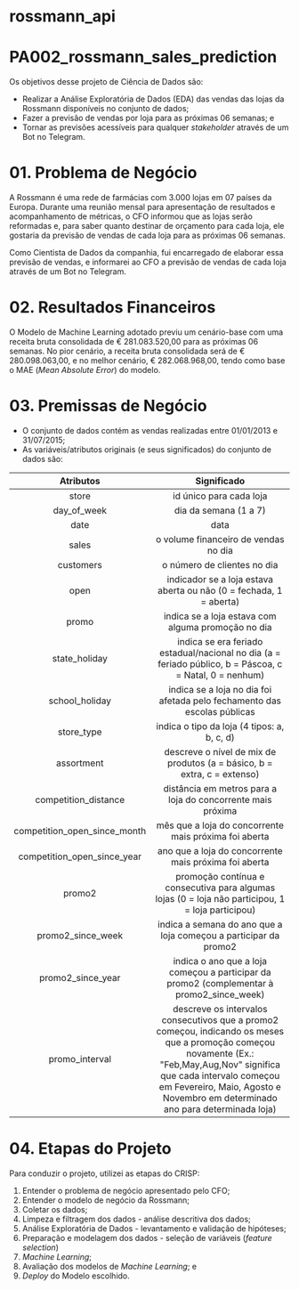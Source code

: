 # rossmann_api
# PA002_rossmann_sales_prediction
Os objetivos desse projeto de Ciência de Dados são:

- Realizar a Análise Exploratória de Dados (EDA) das vendas das lojas da Rossmann disponíveis no conjunto de dados;
- Fazer a previsão de vendas por loja para as próximas 06 semanas; e
- Tornar as previsões acessíveis para qualquer *stakeholder* através de um Bot no Telegram.

# 01. Problema de Negócio
A Rossmann é uma rede de farmácias com 3.000 lojas em 07 países da Europa. Durante uma reunião mensal para apresentação de resultados e acompanhamento de métricas, o CFO informou que as lojas serão reformadas e, para saber quanto destinar de orçamento para cada loja, ele gostaria da previsão de vendas de cada loja para as próximas 06 semanas. 

Como Cientista de Dados da companhia, fui encarregado de elaborar essa previsão de vendas, e informarei ao CFO a previsão de vendas de cada loja através de um Bot no Telegram. 

# 02. Resultados Financeiros
O Modelo de Machine Learning adotado previu um cenário-base com uma receita bruta consolidada de € 281.083.520,00 para as próximas 06 semanas. No pior cenário, a receita bruta consolidada será de € 280.098.063,00, e no melhor cenário, € 282.068.968,00, tendo como base o MAE (*Mean Absolute Error*) do modelo. 

# 03. Premissas de Negócio
- O conjunto de dados contém as vendas realizadas entre 01/01/2013 e 31/07/2015;
- As variáveis/atributos originais (e seus significados) do conjunto de dados são:

|    Atributos    |                         Significado                          |
| :-------------: | :----------------------------------------------------------: |
|     store       |id único para cada loja                            |
|      day_of_week|dia da semana (1 a 7)                                     |
|      date       |data                                      |
|    sales        |o volume financeiro de vendas no dia                                             |
|    customers    |o número de clientes no dia                                                      |
|   open          |indicador se a loja estava aberta ou não (0 = fechada, 1 = aberta)                    |
|    promo        |indica se a loja estava com alguma promoção no dia               |
|    state_holiday|indica se era feriado estadual/nacional no dia (a = feriado público, b = Páscoa, c = Natal, 0 = nenhum)                  |
|   school_holiday|indica se a loja no dia foi afetada pelo fechamento das escolas públicas               |
|      store_type |indica o tipo da loja (4 tipos: a, b, c, d) |
|    assortment   |descreve o nível de mix de produtos (a = básico, b = extra, c = extenso) |
| competition_distance |distância em metros para a loja do concorrente mais próxima |
|  competition_open_since_month     |mês que a loja do concorrente mais próxima foi aberta |
|  competition_open_since_year  |ano que a loja do concorrente mais próxima foi aberta| 
|    promo2       |promoção contínua e consecutiva para algumas lojas (0 = loja não participou, 1 = loja participou)                    |
|  promo2_since_week   | indica a semana do ano que a loja começou a participar da promo2                     |
|     promo2_since_year     |indica o ano que a loja começou a participar da promo2 (complementar à promo2_since_week)    |
|       promo_interval       |descreve os intervalos consecutivos que a promo2 começou, indicando os meses que a promoção começou novamente (Ex.: "Feb,May,Aug,Nov" significa que cada intervalo começou em Fevereiro, Maio, Agosto e Novembro em determinado ano para determinada loja)                           |

# 04. Etapas do Projeto
Para conduzir o projeto, utilizei as etapas do CRISP:
1. Entender o problema de negócio apresentado pelo CFO; 
2. Entender o modelo de negócio da Rossmann; 
3. Coletar os dados; 
4. Limpeza e filtragem dos dados - análise descritiva dos dados; 
5. Análise Exploratória de Dados - levantamento e validação de hipóteses; 
6. Preparação e modelagem dos dados - seleção de variáveis (*feature selection*)
7. *Machine Learning*; 
8. Avaliação dos modelos de *Machine Learning*; e
9. *Deploy* do Modelo escolhido. 
